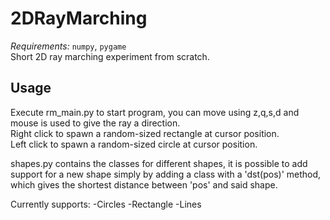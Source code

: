 # 2DRayMarching
*Requirements:* `numpy`, `pygame` <br/>
Short 2D ray marching experiment from scratch.

## Usage
Execute rm_main.py to start program, you can move using z,q,s,d and mouse is used to give the ray a direction. <br/>
Right click to spawn a random-sized rectangle at cursor position. <br/>
Left click to spawn a random-sized circle at cursor position.

shapes.py contains the classes for different shapes, it is possible to add support for a new shape simply by adding a class with a 'dst(pos)' method, which gives the shortest distance between 'pos' and said shape.

Currently supports:
-Circles
-Rectangle
-Lines
